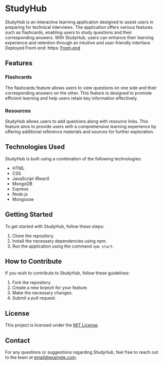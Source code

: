 # StudyHub

StudyHub is an interactive learning application designed to assist users in preparing for technical interviews. The application offers various features such as flashcards, enabling users to study questions and their corresponding answers. With StudyHub, users can enhance their learning experience and retention through an intuitive and user-friendly interface.
Deployed Front-end: https: <a  href="https://flash-card-study-hub.netlify.app/" target="_blank">Front-end</a>

## Features

### Flashcards

The flashcards feature allows users to view questions on one side and their corresponding answers on the other. This feature is designed to promote efficient learning and help users retain key information effectively.

### Resources

StudyHub allows users to add questions along with resource links. This feature aims to provide users with a comprehensive learning experience by offering additional reference materials and sources for further exploration.

## Technologies Used

StudyHub is built using a combination of the following technologies:

- HTML
- CSS
- JavaScript (React)
- MongoDB
- Express
- Node.js
- Mongoose

## Getting Started

To get started with StudyHub, follow these steps:

1. Clone the repository.
2. Install the necessary dependencies using npm.
3. Run the application using the command `npm start`.

## How to Contribute

If you wish to contribute to StudyHub, follow these guidelines:

1. Fork the repository.
2. Create a new branch for your feature.
3. Make the necessary changes.
4. Submit a pull request.

## License

This project is licensed under the [MIT License](https://opensource.org/licenses/MIT).

## Contact

For any questions or suggestions regarding StudyHub, feel free to reach out to the team at [email@example.com](mailto:email@example.com).
